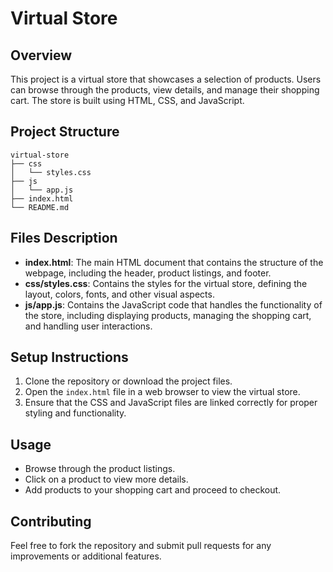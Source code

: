 # Virtual Store

## Overview
This project is a virtual store that showcases a selection of products. Users can browse through the products, view details, and manage their shopping cart. The store is built using HTML, CSS, and JavaScript.

## Project Structure
```
virtual-store
├── css
│   └── styles.css
├── js
│   └── app.js
├── index.html
└── README.md
```

## Files Description
- **index.html**: The main HTML document that contains the structure of the webpage, including the header, product listings, and footer.
- **css/styles.css**: Contains the styles for the virtual store, defining the layout, colors, fonts, and other visual aspects.
- **js/app.js**: Contains the JavaScript code that handles the functionality of the store, including displaying products, managing the shopping cart, and handling user interactions.

## Setup Instructions
1. Clone the repository or download the project files.
2. Open the `index.html` file in a web browser to view the virtual store.
3. Ensure that the CSS and JavaScript files are linked correctly for proper styling and functionality.

## Usage
- Browse through the product listings.
- Click on a product to view more details.
- Add products to your shopping cart and proceed to checkout.

## Contributing
Feel free to fork the repository and submit pull requests for any improvements or additional features.